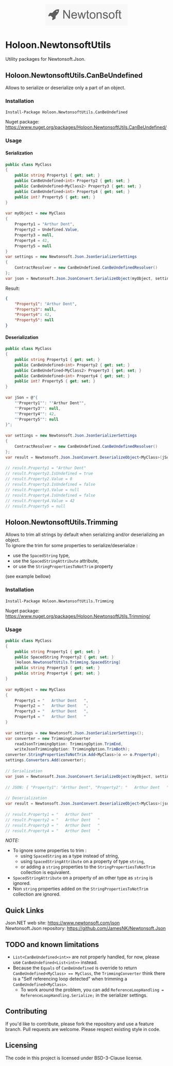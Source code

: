 <p align="center">
  <img src="https://github.com/Holoon/NewtonsoftUtils/raw/main/doc/logo.png" width="256" title="Newtonsoft Logo">
</p>

# Holoon.NewtonsoftUtils

Utility packages for Newtonsoft.Json.

## Holoon.NewtonsoftUtils.CanBeUndefined

Allows to serialize or deserialize only a part of an object. 

### Installation 

```
Install-Package Holoon.NewtonsoftUtils.CanBeUndefined
```

Nuget package: https://www.nuget.org/packages/Holoon.NewtonsoftUtils.CanBeUndefined/

### Usage

#### Serialization

```c#
public class MyClass
{
    public string Property1 { get; set; }
    public CanBeUndefined<int> Property2 { get; set; }
    public CanBeUndefined<MyClass2> Property3 { get; set; }
    public CanBeUndefined<int> Property4 { get; set; }
    public int? Property5 { get; set; }
}

var myObject = new MyClass
{
    Property1 = "Arthur Dent",
    Property2 = Undefined.Value,
    Property3 = null,
    Property4 = 42,
    Property5 = null
}
var settings = new Newtonsoft.Json.JsonSerializerSettings
{
    ContractResolver = new CanBeUndefined.CanBeUndefinedResolver()
};
var json = Newtonsoft.Json.JsonConvert.SerializeObject(myObject, settings);
```

Result:

```json
{
    "Property1": "Arthur Dent",
    "Property3": null,
    "Property4": 42,
    "Property5": null
}
```

#### Deserialization

```c#
public class MyClass
{
    public string Property1 { get; set; }
    public CanBeUndefined<int> Property2 { get; set; }
    public CanBeUndefined<MyClass2> Property3 { get; set; }
    public CanBeUndefined<int> Property4 { get; set; }
    public int? Property5 { get; set; }
}

var jSon = @"{
    ""Property1"": ""Arthur Dent"",
    ""Property3"": null,
    ""Property4"": 42,
    ""Property5"": null
}";

var settings = new Newtonsoft.Json.JsonSerializerSettings
{
    ContractResolver = new CanBeUndefined.CanBeUndefinedResolver()
};
var result = Newtonsoft.Json.JsonConvert.DeserializeObject<MyClass>(jSon, settings);

// result.Property1 = "Arthur Dent"
// result.Property2.IsUndefined = true
// result.Property2.Value = 0
// result.Property3.IsUndefined = false
// result.Property3.Value = null
// result.Property4.IsUndefined = false
// result.Property4.Value = 42
// result.Property5 = null
```

## Holoon.NewtonsoftUtils.Trimming

Allows to trim all strings by default when serializing and/or deserializing an object.  
To ignore the trim for some properties to serialize/deserialize :

- use the `SpacedString` type,  
- use the `SpacedStringAttribute` attribute,  
- or use the `StringPropertiesToNotTrim` property
	
(see example bellow)

### Installation 

```
Install-Package Holoon.NewtonsoftUtils.Trimming
```

Nuget package: https://www.nuget.org/packages/Holoon.NewtonsoftUtils.Trimming/

### Usage

```c#
public class MyClass
{
    public string Property1 { get; set; }
    public SpacedString Property2 { get; set; }
    [Holoon.NewtonsoftUtils.Trimming.SpacedString]
    public string Property3 { get; set; }
    public string Property4 { get; set; }
}

var myObject = new MyClass
{
    Property1 = "   Arthur Dent   ",
    Property2 = "   Arthur Dent   ",
    Property3 = "   Arthur Dent   ",
    Property4 = "   Arthur Dent   "
}

var settings = new Newtonsoft.Json.JsonSerializerSettings();
var converter = new TrimmingConverter
	readJsonTrimmingOption: TrimmingOption.TrimEnd,
	writeJsonTrimmingOption: TrimmingOption.TrimBoth);
converter.StringPropertiesToNotTrim.Add<MyClass>(o => o.Property4);
settings.Converters.Add(converter);

// Serialization
var json = Newtonsoft.Json.JsonConvert.SerializeObject(myObject, settings);

// JSON: { "Property1": "Arthur Dent", "Property2": "   Arthur Dent   ", "Property3": "   Arthur Dent   ", "Property4": "   Arthur Dent   " }

// Deserialization
var result = Newtonsoft.Json.JsonConvert.DeserializeObject<MyClass>(json, settings);

// result.Property1 = "   Arthur Dent"
// result.Property2 = "   Arthur Dent   "
// result.Property3 = "   Arthur Dent   "
// result.Property4 = "   Arthur Dent   "

```

*NOTE:* 

- To ignore some properties to trim : 
	- using `SpacedString` as a type instead of string, 
	- using `SpacedStringAttribute` on a property of type `string`, 
	- or adding a `string` properties to the `StringPropertiesToNotTrim` collection is equivalent.
- `SpacedStringAttribute` on a property of an other type as `string` is ignored. 
- Non `string` properties added on the `StringPropertiesToNotTrim` collection are ignored. 

## Quick Links

Json.NET web site: https://www.newtonsoft.com/json  
Newtonsoft.Json repository: https://github.com/JamesNK/Newtonsoft.Json  

## TODO and known limitations

- `List<CanBeUndefined<int>>` are not properly handled, for now, please use `CanBeUndefined<List<int>>` instead.
- Because the `Equals` of `CanBeUndefined` is override to return `CanBeUndefined<MyClass> == MyClass`, the `TrimmingConverter` think there is a "Self referencing loop detected" when trimming a `CanBeUndefined<MyClass>`.
	- To work around the problem, you can add `ReferenceLoopHandling = ReferenceLoopHandling.Serialize;` in the serializer settings. 
	
## Contributing

If you'd like to contribute, please fork the repository and use a feature branch. Pull requests are welcome. Please respect existing style in code.

## Licensing

The code in this project is licensed under BSD-3-Clause license.
